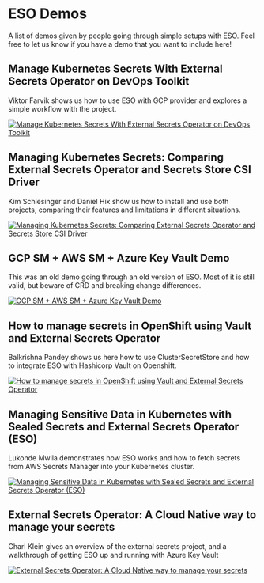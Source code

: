 # ESO Demos

A list of demos given by people going through simple setups with ESO. Feel free to let us know if you have a demo that you want to include here!

## Manage Kubernetes Secrets With External Secrets Operator on DevOps Toolkit

Viktor Farvik shows us how to use ESO with GCP provider and explores a simple workflow with the project.

[![Manage Kubernetes Secrets With External Secrets Operator on DevOps Toolkit](https://img.youtube.com/vi/SyRZe5YVCVk/0.jpg)](https://www.youtube.com/watch?v=SyRZe5YVCVk)

## Managing Kubernetes Secrets: Comparing External Secrets Operator and Secrets Store CSI Driver

Kim Schlesinger and Daniel Hix show us how to install and use both projects, comparing their features and limitations in different situations.

[![Managing Kubernetes Secrets: Comparing External Secrets Operator and Secrets Store CSI Driver](https://img.youtube.com/vi/EW25WpErCmA/0.jpg)](https://www.youtube.com/watch?v=EW25WpErCmA)

## GCP SM + AWS SM + Azure Key Vault Demo

This was an old demo going through an old version of ESO. Most of it is still valid, but beware of CRD and breaking change differences.

[![GCP SM + AWS SM + Azure Key Vault Demo](https://img.youtube.com/vi/L6tn1YdMkF8/0.jpg)](https://www.youtube.com/watch?v=L6tn1YdMkF8)

## How to manage secrets in OpenShift using Vault and External Secrets Operator

Balkrishna Pandey shows us here how to use ClusterSecretStore and how to integrate ESO with Hashicorp Vault on Openshift.

[![How to manage secrets in OpenShift using Vault and External Secrets Operator](https://img.youtube.com/vi/N7njTq6TSx8/0.jpg)](https://youtu.be/N7njTq6TSx8)


## Managing Sensitive Data in Kubernetes with Sealed Secrets and External Secrets Operator (ESO)

Lukonde Mwila demonstrates how ESO works and how to fetch secrets from AWS Secrets Manager into your Kubernetes cluster.

[![Managing Sensitive Data in Kubernetes with Sealed Secrets and External Secrets Operator (ESO)](https://img.youtube.com/vi/FD8zzHPbhoY/0.jpg)](https://www.youtube.com/watch?v=FD8zzHPbhoY)

## External Secrets Operator: A Cloud Native way to manage your secrets

 Charl Klein gives an overview of the external secrets project, and a walkthrough of getting ESO up and running with Azure Key Vault  

[![External Secrets Operator: A Cloud Native way to manage your secrets](https://img.youtube.com/vi/phohsHfl55A/0.jpg)](https://www.youtube.com/watch?v=phohsHfl55A)

